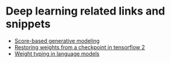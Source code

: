 # Deep learning related links and snippets

* [Score-based generative modeling](score_based_generative_modeling.md)
* [Restoring weights from a checkpoint in tensorflow 2](tf2_restoring_weights_from_checkpoint.md)
* [Weight typing in language models](weight_tying.md)
